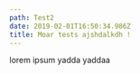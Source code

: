 ```yaml
---
path: Test2
date: 2019-02-01T16:50:34.986Z
title: Moar tests ajshdalkdh !
---
```

lorem ipsum yadda yaddaa
